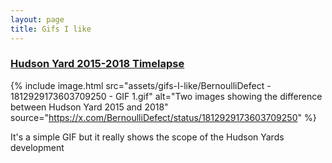 ```yaml
---
layout: page
title: Gifs I like
---
```


### [Hudson Yard 2015-2018 Timelapse](https://x.com/BernoulliDefect/status/1812929173603709250)

{% include image.html 
    src="assets/gifs-I-like/BernoulliDefect - 1812929173603709250 - GIF 1.gif"
    alt="Two images showing the difference between Hudson Yard 2015 and 2018" 
    source="https://x.com/BernoulliDefect/status/1812929173603709250"
%}

<!--Downloaded using https://redketchup.io/twitter-downloader-->


It's a simple GIF but it really shows the scope of the Hudson Yards development 

